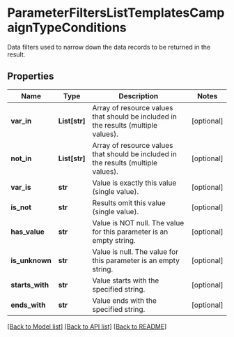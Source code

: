 # ParameterFiltersListTemplatesCampaignTypeConditions

Data filters used to narrow down the data records to be returned in the result.

## Properties

Name | Type | Description | Notes
------------ | ------------- | ------------- | -------------
**var_in** | **List[str]** | Array of resource values that should be included in the results (multiple values). | [optional] 
**not_in** | **List[str]** | Array of resource values that should be included in the results (multiple values). | [optional] 
**var_is** | **str** | Value is exactly this value (single value). | [optional] 
**is_not** | **str** | Results omit this value (single value). | [optional] 
**has_value** | **str** | Value is NOT null. The value for this parameter is an empty string. | [optional] 
**is_unknown** | **str** | Value is null. The value for this parameter is an empty string. | [optional] 
**starts_with** | **str** | Value starts with the specified string. | [optional] 
**ends_with** | **str** | Value ends with the specified string. | [optional] 

[[Back to Model list]](../README.md#documentation-for-models) [[Back to API list]](../README.md#documentation-for-api-endpoints) [[Back to README]](../README.md)


